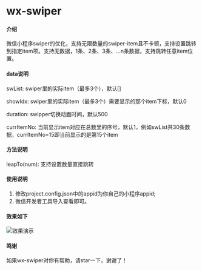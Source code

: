 # wx-swiper

#### 介绍
微信小程序swiper的优化，支持无限数量的swiper-item且不卡顿，支持设置跳转到指定item项。支持无数据，1条、2条、3条、...n条数据，支持跳转任意item位置。

#### data说明
swList: swiper里的实际item（最多3个），默认[]

showIdx: swiper里的实际item（最多3个）需要显示的那个item下标，默认0

duration: swipper切换动画时间，默认500

currItemNo: 当前显示item对应在总数里的序号，默认1，例如swList共30条数据，currItemNo=15即当前显示的是第15个item

#### 方法说明
leapTo(num): 支持设置数量直接跳转

#### 使用说明

1.  修改project.config.json中的appid为你自己的小程序appid;
2.  微信开发者工具导入查看即可。

#### 效果如下
![效果演示](https://images.gitee.com/uploads/images/2021/0929/104640_7360c321_1278501.gif "GIFTemp_4E98.gif")

#### 鸣谢
如果wx-swiper对你有帮助，请star一下，谢谢了！